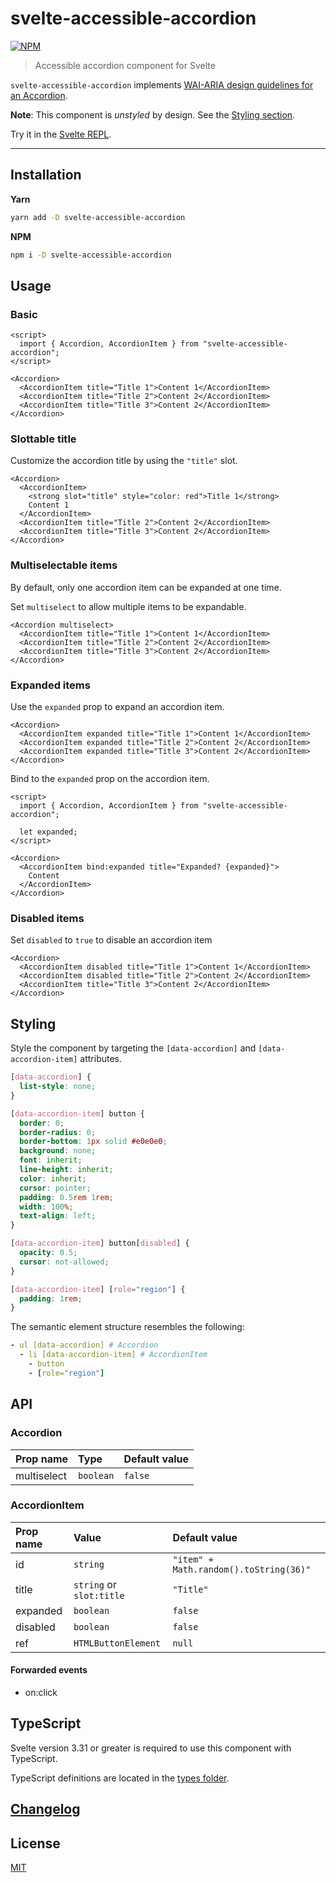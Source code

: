 # svelte-accessible-accordion

[![NPM][npm]][npm-url]

> Accessible accordion component for Svelte

<!-- REPO_URL -->

`svelte-accessible-accordion` implements [WAI-ARIA design guidelines for an Accordion](https://www.w3.org/TR/wai-aria-practices/examples/accordion/accordion.html).

**Note**: This component is _unstyled_ by design. See the [Styling section](#styling).

Try it in the [Svelte REPL](https://svelte.dev/repl/85be3a105c3f4fe0892150380914be96).

---

<!-- TOC -->

## Installation

**Yarn**

```bash
yarn add -D svelte-accessible-accordion
```

**NPM**

```bash
npm i -D svelte-accessible-accordion
```

## Usage

### Basic

```svelte
<script>
  import { Accordion, AccordionItem } from "svelte-accessible-accordion";
</script>

<Accordion>
  <AccordionItem title="Title 1">Content 1</AccordionItem>
  <AccordionItem title="Title 2">Content 2</AccordionItem>
  <AccordionItem title="Title 3">Content 2</AccordionItem>
</Accordion>
```

### Slottable title

Customize the accordion title by using the `"title"` slot.

```svelte
<Accordion>
  <AccordionItem>
    <strong slot="title" style="color: red">Title 1</strong>
    Content 1
  </AccordionItem>
  <AccordionItem title="Title 2">Content 2</AccordionItem>
  <AccordionItem title="Title 3">Content 2</AccordionItem>
</Accordion>
```

### Multiselectable items

By default, only one accordion item can be expanded at one time.

Set `multiselect` to allow multiple items to be expandable.

```svelte
<Accordion multiselect>
  <AccordionItem title="Title 1">Content 1</AccordionItem>
  <AccordionItem title="Title 2">Content 2</AccordionItem>
  <AccordionItem title="Title 3">Content 2</AccordionItem>
</Accordion>
```

### Expanded items

Use the `expanded` prop to expand an accordion item.

```svelte
<Accordion>
  <AccordionItem expanded title="Title 1">Content 1</AccordionItem>
  <AccordionItem expanded title="Title 2">Content 2</AccordionItem>
  <AccordionItem expanded title="Title 3">Content 2</AccordionItem>
</Accordion>
```

Bind to the `expanded` prop on the accordion item.

```svelte
<script>
  import { Accordion, AccordionItem } from "svelte-accessible-accordion";

  let expanded;
</script>

<Accordion>
  <AccordionItem bind:expanded title="Expanded? {expanded}">
    Content
  </AccordionItem>
</Accordion>
```

### Disabled items

Set `disabled` to `true` to disable an accordion item

```svelte
<Accordion>
  <AccordionItem disabled title="Title 1">Content 1</AccordionItem>
  <AccordionItem disabled title="Title 2">Content 2</AccordionItem>
  <AccordionItem title="Title 3">Content 2</AccordionItem>
</Accordion>
```

## Styling

Style the component by targeting the `[data-accordion]` and `[data-accordion-item]` attributes.

```css
[data-accordion] {
  list-style: none;
}

[data-accordion-item] button {
  border: 0;
  border-radius: 0;
  border-bottom: 1px solid #e0e0e0;
  background: none;
  font: inherit;
  line-height: inherit;
  color: inherit;
  cursor: pointer;
  padding: 0.5rem 1rem;
  width: 100%;
  text-align: left;
}

[data-accordion-item] button[disabled] {
  opacity: 0.5;
  cursor: not-allowed;
}

[data-accordion-item] [role="region"] {
  padding: 1rem;
}
```

The semantic element structure resembles the following:

```yml
- ul [data-accordion] # Accordion
  - li [data-accordion-item] # AccordionItem
    - button
    - [role="region"]
```

## API

### Accordion

| Prop name   | Type      | Default value |
| :---------- | :-------- | :------------ |
| multiselect | `boolean` | `false`       |

### AccordionItem

| Prop name | Value                    | Default value                          |
| :-------- | :----------------------- | :------------------------------------- |
| id        | `string`                 | `"item" + Math.random().toString(36)"` |
| title     | `string` or `slot:title` | `"Title"`                              |
| expanded  | `boolean`                | `false`                                |
| disabled  | `boolean`                | `false`                                |
| ref       | `HTMLButtonElement`      | `null`                                 |

#### Forwarded events

- on:click

## TypeScript

Svelte version 3.31 or greater is required to use this component with TypeScript.

TypeScript definitions are located in the [types folder](./types).

## [Changelog](CHANGELOG.md)

## License

[MIT](LICENSE)

[npm]: https://img.shields.io/npm/v/svelte-accessible-accordion.svg?style=for-the-badge&color=%23ff3e00
[npm-url]: https://npmjs.com/package/svelte-accessible-accordion

